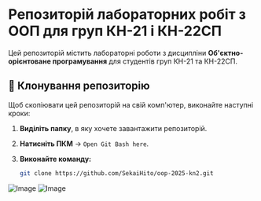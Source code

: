 # Репозиторій лабораторних робіт з ООП для груп КН-21 і КН-22СП  

Цей репозиторій містить лабораторні роботи з дисципліни **Об'єктно-орієнтоване програмування** для студентів груп КН-21 та КН-22СП.  

## 🔹 Клонування репозиторію  

Щоб скопіювати цей репозиторій на свій комп'ютер, виконайте наступні кроки:  

1. **Виділіть папку**, в яку хочете завантажити репозиторій.  
2. **Натисніть ПКМ** → `Open Git Bash here`.  
3. **Виконайте команду:**  

   ```sh
   git clone https://github.com/SekaiHito/oop-2025-kn2.git

![Image](https://github.com/user-attachments/assets/3711c614-96be-4b83-bd56-a8e4f0ae0169)
![Image](https://github.com/user-attachments/assets/https://www.icegif.com/wp-content/uploads/2023/01/icegif-162.gif)
